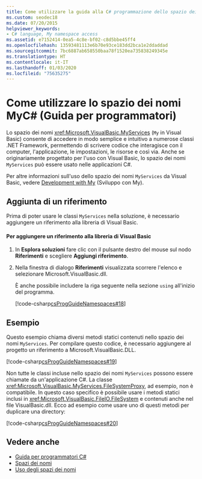 ```yaml
---
title: Come utilizzare la guida alla C# programmazione dello spazio dei nomi My
ms.custom: seodec18
ms.date: 07/20/2015
helpviewer_keywords:
- C# language, My namespace access
ms.assetid: e7152414-0ea5-4c8e-bf02-c8d5bbe45ff4
ms.openlocfilehash: 13593481113e6b70e93ce183dd2bca1e2ddaddad
ms.sourcegitcommit: 7bc6887ab658550baa78f1520ea735838249345e
ms.translationtype: HT
ms.contentlocale: it-IT
ms.lasthandoff: 01/03/2020
ms.locfileid: "75635275"
---
```

# <a name="how-to-use-the-my-namespace-c-programming-guide"></a>Come utilizzare lo spazio dei nomi MyC# (Guida per programmatori)
Lo spazio dei nomi <xref:Microsoft.VisualBasic.MyServices> (`My` in Visual Basic) consente di accedere in modo semplice e intuitivo a numerose classi .NET Framework, permettendo di scrivere codice che interagisce con il computer, l'applicazione, le impostazioni, le risorse e così via. Anche se originariamente progettato per l'uso con Visual Basic, lo spazio dei nomi `MyServices` può essere usato nelle applicazioni C#.  
  
 Per altre informazioni sull'uso dello spazio dei nomi `MyServices` da Visual Basic, vedere [Development with My](../../../visual-basic/developing-apps/development-with-my/index.md) (Sviluppo con My).  
  
## <a name="adding-a-reference"></a>Aggiunta di un riferimento  
 Prima di poter usare le classi `MyServices` nella soluzione, è necessario aggiungere un riferimento alla libreria di Visual Basic.  
  
#### <a name="to-add-a-reference-to-the-visual-basic-library"></a>Per aggiungere un riferimento alla libreria di Visual Basic  
  
1. In **Esplora soluzioni** fare clic con il pulsante destro del mouse sul nodo **Riferimenti** e scegliere **Aggiungi riferimento**.  
  
2. Nella finestra di dialogo **Riferimenti** visualizzata scorrere l'elenco e selezionare Microsoft.VisualBasic.dll.  
  
     È anche possibile includere la riga seguente nella sezione `using` all'inizio del programma.  
  
     [!code-csharp[csProgGuideNamespaces#18](~/samples/snippets/csharp/VS_Snippets_VBCSharp/csProgGuideNamespaces/CS/Namespaces3.cs#18)]  
  
## <a name="example"></a>Esempio  
 Questo esempio chiama diversi metodi statici contenuti nello spazio dei nomi `MyServices`. Per compilare questo codice, è necessario aggiungere al progetto un riferimento a Microsoft.VisualBasic.DLL.  
  
 [!code-csharp[csProgGuideNamespaces#19](~/samples/snippets/csharp/VS_Snippets_VBCSharp/csProgGuideNamespaces/CS/Namespaces3.cs#19)]  
  
 Non tutte le classi incluse nello spazio dei nomi `MyServices` possono essere chiamate da un'applicazione C#. La classe <xref:Microsoft.VisualBasic.MyServices.FileSystemProxy>, ad esempio, non è compatibile. In questo caso specifico è possibile usare i metodi statici inclusi in <xref:Microsoft.VisualBasic.FileIO.FileSystem> e contenuti anche nel file VisualBasic.dll. Ecco ad esempio come usare uno di questi metodi per duplicare una directory:  
  
 [!code-csharp[csProgGuideNamespaces#20](~/samples/snippets/csharp/VS_Snippets_VBCSharp/csProgGuideNamespaces/CS/Namespaces3.cs#20)]  
  
## <a name="see-also"></a>Vedere anche

- [Guida per programmatori C#](../index.md)
- [Spazi dei nomi](./index.md)
- [Uso degli spazi dei nomi](./using-namespaces.md)
